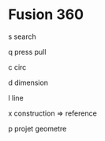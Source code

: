 # Fusion 360

s search

q press pull

c circ

d dimension

l line

x construction => reference

p projet geometre
